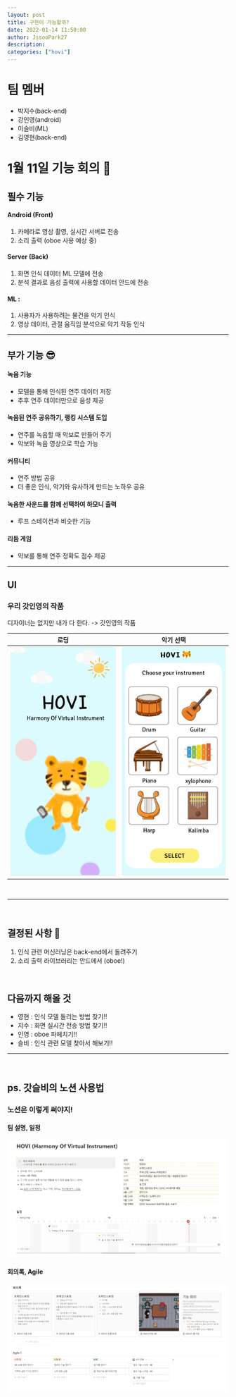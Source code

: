 ```yaml
---
layout: post
title: 구현이 가능할까?
date: 2022-01-14 11:50:00
author: JisooPark27
description:
categories: ["hovi"]
---
```


# 팀 멤버

-   박지수(back-end)
-   강인영(android)
-   이슬비(ML)
-   김영현(back-end)

# 1월 11일 기능 회의 🎻

## 필수 기능

#### Android (Front)
 1. 카메라로 영상 촬영, 실시간 서버로 전송
 2. 소리 출력 (oboe 사용 예상 중)

#### Server (Back)
 1. 화면 인식 데이터 ML 모델에 전송
 2. 분석 결과로 음성 출력에 사용할 데이터 안드에 전송

#### ML : 
 1. 사용자가 사용하려는 물건을 악기 인식
 2. 영상 데이터, 관절 움직임 분석으로 악기 작동 인식

 ---


## 부가 기능 😎

#### 녹음 기능 
- 모델을 통해 인식된 연주 데이터 저장
- 추후 연주 데이터만으로 음성 제공
#### 녹음된 연주 공유하기, 랭킹 시스템 도입
- 연주를 녹음할 때 악보로 만들어 주기
- 악보와 녹음 영상으로 학습 가능
#### 커뮤니티
- 연주 방법 공유
- 더 좋은 인식, 악기와 유사하게 만드는 노하우 공유
#### 녹음한 사운드를 함께 선택하여 하모니 출력
- 루프 스테이션과 비슷한 기능
#### 리듬 게임
- 악보를 통해 연주 정확도 점수 제공

---

## UI

### 우리 갓인영의 작품

디자이너는 없지만 내가 다 한다. -> 갓인영의 작품


|로딩|악기 선택|
|:-----:|:-----:|
|![loading](2022-01-15-15-53-39.png)|![instrument_select](2022-01-15-15-54-17.png)|

<br>

---
<br>

## 결정된 사항 🤔

1. 인식 관련 머신러닝은 back-end에서 돌려주기
2. 소리 출력 라이브러리는 안드에서 (oboe!)

<br>

## 다음까지 해올 것

- 영현 : 인식 모델 돌리는 방법 찾기!!
- 지수 : 화면 실시간 전송 방법 찾기!!
- 인영 : oboe 파헤치기!!
- 슬비 : 인식 관련 모델 찾아서 해보기!!

---
<br>

## ps. 갓슬비의 노션 사용법

### 노션은 이렇게 써야지!

#### 팀 설명, 일정
![Schedule](2022-01-15-16-03-49.png)

#### 회의록, Agile
![minutes, agile](2022-01-15-16-04-05.png)
